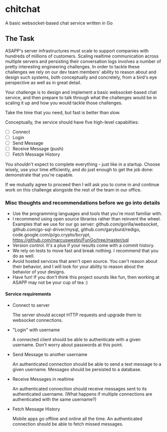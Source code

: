 # chitchat

A basic websocket-based chat service written in Go

## The Task

ASAPP's server infrastructures must scale to support companies with hundreds of millions of customers. Scaling realtime communication across multiple servers and persisting their conversation logs involves a number of pretty interesting engineering challenges. In order to tackle these challenges we rely on our dev team members' ability to reason about and design such systems, both conceptually and concretely, from a bird's eye perspective as well as in great detail.

Your challenge is to design and implement a basic websocket-based chat service, and then prepare to talk through what the challenges would be in scaling it up and how you would tackle those challenges.

Take the time that you need, but fast is better than slow.

Conceptually, the service should have five high-level capabilties:

 - [ ] Connect
 - [ ] Login
 - [ ] Send Message
 - [ ] Receive Message (push)
 - [ ] Fetch Message History

You shouldn't expect to complete everything - just like in a startup. Choose wisely, use your time efficiently, and do just enough to get the job done: demonstrate that you're capable.

If we mutually agree to proceed then I will ask you to come in and continue work on this challenge alongside the rest of the team in our office.


### Misc thoughts and recommendations before we go into details

- Use the programming languages and tools that you're most familiar with.
- I recommend using open source libraries rather than reinvent the wheel. Examples that we use for our go server:
    github.com/gorilla/websocket, github.com/go-sql-driver/mysql, github.com/garyburd/redigo,
    code.google.com/p/go.crypto/bcrypt, https://github.com/marcuswestin/FunGo/tree/master/sql
- Version control. It's a plus if your results come with a commit history.
- We rely on tests to move fast and break nothing. I recommend that you do as well.
- Avoid hosted services that aren't open source. You can't reason about their behavior, and I will look for your ability to reason about the behavior of your designs.
- Have fun! If you don't think this project sounds like fun, then working at ASAPP may not be your cup of tea :)


#### Service requirements

- Connect to server

    The server should accept HTTP requests and upgrade them to websocket connections.

- "Login" with username

    A connected client should be able to authenticate with a given username.
    Don't worry about passwords at this point.

- Send Message to another username

    An authenticated connection should be able to send a text message to a given username.
    Messages should be persisted to a database.

- Receive Messages in realtime

    An authenticated connection should receive messages sent to its authenticated username.
    (What happens if multiple connections are authenticated with the same username?)

- Fetch Message History

    Mobile apps go offline and online all the time.
    An authenticated connection should be able to fetch missed messages.
